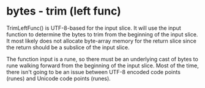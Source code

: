 # bytes - trim (left func)

TrimLeftFunc() is UTF-8-based for the input slice. It will use the input function to determine the bytes to trim from the beginning of the input slice. It most likely does not allocate byte-array memory for the return slice since the return should be a subslice of the input slice.

The function input is a rune, so there must be an underlying cast of bytes to rune walking forward from the beginning of the input slice. Most of the time, there isn't going to be an issue between UTF-8 encoded code points (runes) and Unicode code points (runes).

